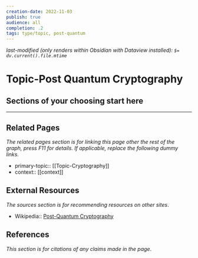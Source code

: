 ```yaml
---
creation-date: 2022-11-03
publish: true
audience: all
completion: .2
tags: type/topic, post-quantum
---
```

*last-modified (only renders within Obsidian with Dataview installed): `$= dv.current().file.mtime`*
# Topic-Post Quantum Cryptography

## Sections of your choosing start here

---
## Related Pages
*The related pages section is for linking this page other the rest of the graph, press F11 for details. If applicable, replace the following dummy links.*
- primary-topic:: [[Topic-Cryptography]]
- context:: \[\[context\]\]

## External Resources
*The sources section is for recommending resources on other sites*.
- Wikipedia:: [Post-Quantum Cryptography](https://en.wikipedia.org/wiki/Post-quantum_cryptography)

## References
*This section is for citations of any claims made in the page*.